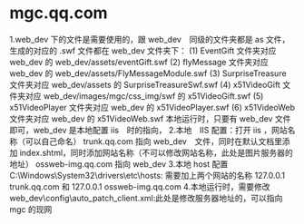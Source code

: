 # mgc.qq.com
1.web_dev 下的文件是需要使用的，跟 web_dev　同级的文件夹都是 as 文件，生成的对应的 .swf 文件都在 web_dev 文件夹下：
    (1) EventGift 文件夹对应 web_dev 的 web_dev/assets/eventGift.swf
    (2) flyMessage 文件夹对应 web_dev 的 web_dev/assets/FlyMessageModule.swf
    (3) SurpriseTreasure 文件夹对应 web_dev/assets 的 SurpriseTreasureSwf.swf
    (4) x51VideoGift 文件夹对应 web_dev/images/mgc/css_img/swf 的 x51VideoGift.swf
    (5) x51VideoPlayer 文件夹对应 web_dev 的 x51VideoPlayer.swf
    (6) x51VideoWeb 文件夹对应 web_dev 的 x51VideoWeb.swf
本地运行时，只要有 web_dev 文件即可，web_dev 是本地配置 iis　时的指向，
2.本地　IIS 配置：打开 iis ，网站名称（可以自己命名） trunk.qq.com 指向 web_dev　文件，同时在默认文档里添加 index.shtml，同时添加网站名称（不可以修改网站名称，此处是图片服务器的地址） ossweb-img.qq.com 指向 web_dev
3.本地 host 配置C:\Windows\System32\drivers\etc\hosts: 需要加上两个网站的名称 127.0.0.1 trunk.qq.com 和 127.0.0.1 ossweb-img.qq.com
4.本地运行时，需要修改 web_dev\config\auto_patch_client.xml:此处是修改服务器地址的，可以指向 mgc 的现网 <addr ip="rp.mgc.qq.com" port="31000" />
